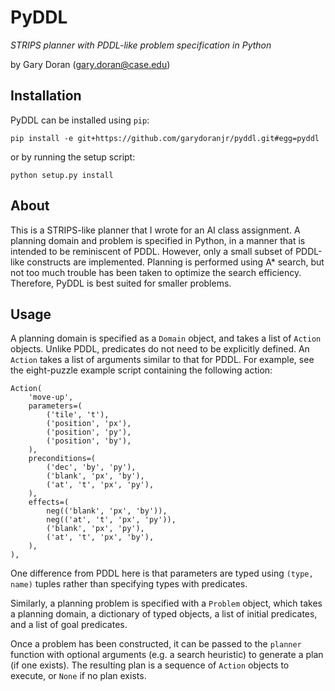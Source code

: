 PyDDL
=====
_STRIPS planner with PDDL-like problem specification in Python_

by Gary Doran (<gary.doran@case.edu>)

Installation
------------
PyDDL can be installed using `pip`:

    pip install -e git+https://github.com/garydoranjr/pyddl.git#egg=pyddl

or by running the setup script:

    python setup.py install

About
-----
This is a STRIPS-like planner that I wrote for an AI class assignment. A
planning domain and problem is specified in Python, in a manner that is intended
to be reminiscent of PDDL. However, only a small subset of PDDL-like constructs
are implemented. Planning is performed using A* search, but not too much trouble
has been taken to optimize the search efficiency. Therefore, PyDDL is best
suited for smaller problems.

Usage
-----
A planning domain is specified as a `Domain` object, and takes a list of
`Action` objects. Unlike PDDL, predicates do not need to be explicitly defined.
An `Action` takes a list of arguments similar to that for PDDL. For example, see
the eight-puzzle example script containing the following action:

    Action(
        'move-up',
        parameters=(
            ('tile', 't'),
            ('position', 'px'),
            ('position', 'py'),
            ('position', 'by'),
        ),
        preconditions=(
            ('dec', 'by', 'py'),
            ('blank', 'px', 'by'),
            ('at', 't', 'px', 'py'),
        ),
        effects=(
            neg(('blank', 'px', 'by')),
            neg(('at', 't', 'px', 'py')),
            ('blank', 'px', 'py'),
            ('at', 't', 'px', 'by'),
        ),
    ),

One difference from PDDL here is that parameters are typed using `(type, name)`
tuples rather than specifying types with predicates.

Similarly, a planning problem is specified with a `Problem` object, which takes
a planning domain, a dictionary of typed objects, a list of initial predicates,
and a list of goal predicates.

Once a problem has been constructed, it can be passed to the `planner` function
with optional arguments (e.g. a search heuristic) to generate a plan (if one
exists). The resulting plan is a sequence of `Action` objects to execute, or
`None` if no plan exists.
